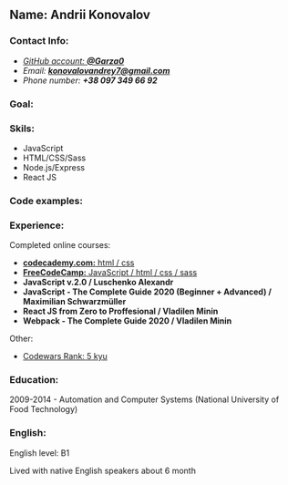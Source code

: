 
## Name: **Andrii Konovalov**

### **Contact Info:**
* _[GitHub account: **@Garza0**](https://github.com/Garza0)_
* _Email: **konovalovandrey7@gmail.com**_ 
* _Phone number: **+38 097 349 66 92**_

### **Goal:**

### **Skils:**
  * JavaScript
  * HTML/CSS/Sass
  * Node.js/Express
  * React JS


### **Code examples:**

### **Experience:**

Completed online courses: 

* [**codecademy.com:** html / css](https://www.codecademy.com/profiles/garza0)
* [**FreeCodeCamp:** JavaScript / html / css / sass  ](https://www.freecodecamp.org/certification/garza/javascript-algorithms-and-data-structures)
* **JavaScript v.2.0 / Luschenko Alexandr**
* **JavaScript - The Complete Guide 2020 (Beginner + Advanced) / Maximilian Schwarzmüller**
* **React JS from Zero to Proffesional / Vladilen Minin**
* **Webpack - The Complete Guide 2020 / Vladilen Minin**

Other:
* [Codewars Rank: 5 kyu](https://www.codewars.com/users/Garza0)


### **Education:**
2009-2014 - Automation and Computer Systems (National University of Food Technology)

### **English:**
English level: B1

Lived with native English speakers about 6 month